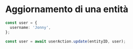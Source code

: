 # Aggiornamento di una entità

```ts {5}
const user = {
  username: 'Jonny',
};

const user = await userAction.update(entityID, user);
```
